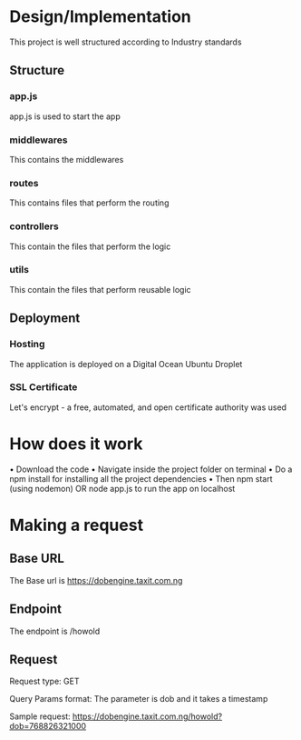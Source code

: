 # Design/Implementation
This project is well structured according to Industry standards

## Structure

### app.js
app.js is used to start the app

### middlewares
This contains the middlewares

### routes
This contains files that perform the routing

### controllers
This contain the files that perform the logic

### utils
This contain the files that perform reusable logic


## Deployment

### Hosting
The application is deployed on a Digital Ocean Ubuntu Droplet

### SSL Certificate
Let's encrypt - a free, automated, and open certificate authority was used


# How does it work
 • Download the code
 • Navigate inside the project folder on terminal
 • Do a npm install for installing all the project dependencies
 • Then npm start (using nodemon) OR node app.js to run the app on localhost

 # Making a request

 ## Base URL
 The Base url is https://dobengine.taxit.com.ng

 ## Endpoint
 The endpoint is /howold

 ## Request
 Request type: GET

 Query Params format: The parameter is dob and it takes a timestamp

 Sample request: https://dobengine.taxit.com.ng/howold?dob=768826321000

  